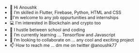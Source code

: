 - 👋 Hi Anoushk
- 👀 I’m skilled in Flutter, Firebase, Python, HTML and CSS
- 🎒I'm welcome to any job oppurtunities and internships
- 💻 I'm interested in Blockchain and crypto too
- 🏃‍ I hustle between school and coding
- 🌱 I’m currently learning ... Tensorflow and Javascript
- 💞️ I’m looking to collaborate on ... any cool and exciting project
- 📫 How to reach me ... dm me on twitter @anoushk77

<!---
anoushk1234/anoushk1234 is a ✨ special ✨ repository because its `README.md` (this file) appears on your GitHub profile.
You can click the Preview link to take a look at your changes.
--->
